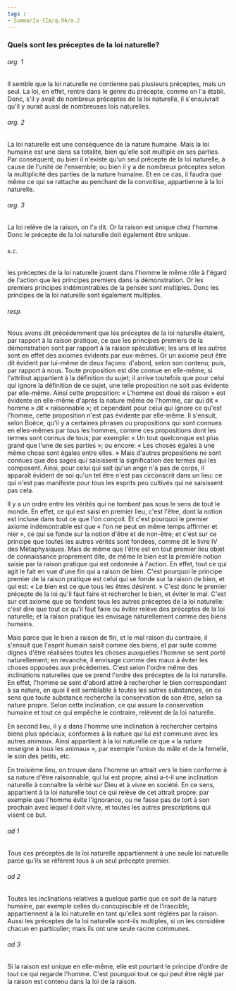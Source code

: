 ```yaml
---
tags : 
- Summa/Ia-IIæ/q.94/a.2
---
```


### Quels sont les préceptes de la loi naturelle?

###### arg. 1
Il semble que la loi naturelle ne contienne pas plusieurs préceptes, mais un seul. La loi, en effet, rentre dans le genre du précepte, comme on l'a établi. Donc, s'il y avait de nombreux préceptes de la loi naturelle, il s'ensuivrait qu'il y aurait aussi de nombreuses lois naturelles. 

###### arg. 2
La loi naturelle est une conséquence de la nature humaine. Mais la loi humaine est une dans sa totalité, bien qu'elle soit multiple en ses parties. Par conséquent, ou bien il n'existe qu'un seul précepte de la loi naturelle, à cause de l'unité de l'ensemble; ou bien il y a de nombreux préceptes selon la multiplicité des parties de la nature humaine. Et en ce cas, il faudra que même ce qui se rattache au penchant de la convoitise, appartienne à la loi naturelle. 

###### arg. 3
La loi relève de la raison, on l'a dit. Or la raison est unique chez l'homme. Donc le précepte de la loi naturelle doit également être unique. 

###### s.c.
les préceptes de la loi naturelle jouent dans l'homme le même rôle à l'égard de l'action que les principes premiers dans la démonstration. Or les premiers principes indémontrables de la pensée sont multiples. Donc les principes de la loi naturelle sont également multiples. 

###### resp.
Nous avons dit précédemment que les préceptes de la loi naturelle étaient, par rapport à la raison pratique, ce que les principes premiers de la démonstration sont par rapport à la raison spéculative; les uns et les autres sont en effet des axiomes évidents par eux-mêmes. Or un axiome peut être dit évident par lui-même de deux façons: d'abord, selon son contenu; puis, par rapport à nous. Toute proposition est dite connue en elle-même, si l'attribut appartient à la définition du sujet; il arrive toutefois que pour celui qui ignore la définition de ce sujet, une telle proposition ne soit pas évidente par elle-même. Ainsi cette proposition: « L'homme est doué de raison » est évidente en elle-même d'après la nature même de l'homme, car qui dit « homme » dit « raisonnable »; et cependant pour celui qui ignore ce qu'est l'homme, cette proposition n'est pas évidente par elle-même. Il s'ensuit, selon Boèce, qu'il y a certaines phrases ou propositions qui sont connues en elles-mêmes par tous les hommes, comme ces propositions dont les termes sont connus de tous; par exemple: « Un tout quelconque est plus grand que l'une de ses parties »; ou encore: « Les choses égales à une même chose sont égales entre elles. » Mais d'autres propositions ne sont connues que des sages qui saisissent la signification des termes qui les composent. Ainsi, pour celui qui sait qu'un ange n'a pas de corps, il apparaît évident de soi qu'un tel être n'est pas circonscrit dans un lieu: ce qui n'est pas manifeste pour tous les esprits peu cultivés qui ne saisissent pas cela. 

Il y a un ordre entre les vérités qui ne tombent pas sous le sens de tout le monde. En effet, ce qui est saisi en premier lieu, c'est l'être, dont la notion est incluse dans tout ce que l'on conçoit. Et c'est pourquoi le premier axiome indémontrable est que « l'on ne peut en même temps affirmer et nier », ce qui se fonde sur la notion d'être et de non-être; et c'est sur ce principe que toutes les autres vérités sont fondées, comme dit le livre IV des Métaphysiques. Mais de même que l'être est en tout premier lieu objet de connaissance proprement dite, de même le bien est la première notion saisie par la raison pratique qui est ordonnée à l'action. En effet, tout ce qui agit le fait en vue d'une fin qui a raison de bien. C'est pourquoi le principe premier de la raison pratique est celui qui se fonde sur la raison de bien, et qui est: « Le bien est ce que tous les êtres désirent. » C'est donc le premier précepte de la loi qu'il faut faire et rechercher le bien, et éviter le mal. C'est sur cet axiome que se fondent tous les autres préceptes de la loi naturelle: c'est dire que tout ce qu'il faut faire ou éviter relève des préceptes de la loi naturelle; et la raison pratique les envisage naturellement comme des biens humains. 

Mais parce que le bien a raison de fin, et le mal raison du contraire, il s'ensuit que l'esprit humain saisit comme des biens, et par suite comme dignes d'être réalisées toutes les choses auxquelles l'homme se sent porté naturellement; en revanche, il envisage comme des maux à éviter les choses opposées aux précédentes. C'est selon l'ordre même des inclinations naturelles que se prend l'ordre des préceptes de la loi naturelle. En effet, l'homme se sent d'abord attiré à rechercher le bien correspondant à sa nature, en quoi il est semblable à toutes les autres substances, en ce sens que toute substance recherche la conservation de son être, selon sa nature propre. Selon cette inclination, ce qui assure la conservation humaine et tout ce qui empêche le contraire, relèvent de la loi naturelle. 

En second lieu, il y a dans l'homme une inclination à rechercher certains biens plus spéciaux, conformes à la nature qui lui est commune avec les autres animaux. Ainsi appartient à la loi naturelle ce que « la nature enseigne à tous les animaux », par exemple l'union du mâle et de la femelle, le soin des petits, etc. 

En troisième lieu, on trouve dans l'homme un attrait vers le bien conforme à sa nature d'être raisonnable, qui lui est propre; ainsi a-t-il une inclination naturelle à connaître la vérité sur Dieu et à vivre en société. En ce sens, appartient à la loi naturelle tout ce qui relève de cet attrait propre: par exemple que l'homme évite l'ignorance, ou ne fasse pas de tort à son prochain avec lequel il doit vivre, et toutes les autres prescriptions qui visent ce but. 

###### ad 1
Tous ces préceptes de la loi naturelle appartiennent à une seule loi naturelle parce qu'ils se réfèrent tous à un seul précepte premier. 

###### ad 2
Toutes les inclinations relatives à quelque partie que ce soit de la nature humaine, par exemple celles du concupiscible et de l'irascible, appartiennent à la loi naturelle en tant qu'elles sont réglées par la raison. Aussi les préceptes de la loi naturelle sont-ils multiples, si on les considère chacun en particulier; mais ils ont une seule racine communes. 

###### ad 3
Si la raison est unique en elle-même, elle est pourtant le principe d'ordre de tout ce qui regarde l'homme. C'est pourquoi tout ce qui peut être réglé par la raison est contenu dans la loi de la raison. 

